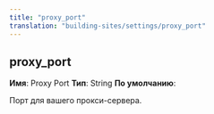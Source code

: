 ```yaml
---
title: "proxy_port"
translation: "building-sites/settings/proxy_port"
---
```


## proxy\_port

**Имя**: Proxy Port
**Тип**: String
**По умолчанию**:

Порт для вашего прокси-сервера.
